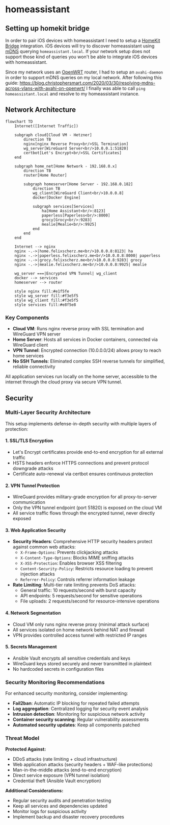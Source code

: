 # homeassistant

## Setting up homekit bridge

In order to pair iOS devices with homeassistant I need to setup a [HomeKit
Bridge](https://www.home-assistant.io/integrations/homekit/) integration. iOS devices will try to discover
homeassistant using [mDNS](https://en.wikipedia.org/wiki/Multicast_DNS) querying `homeassistant.local`. If your network
setup does not support those kind of queries you won't be able to integrate iOS devices with homeassistant.

Since my network uses an [OpenWRT](https://openwrt.org) router, I had to setup an `avahi-daemon` in order to support
mDNS queries on my local network. After following this guide: https://blog.christophersmart.com/2020/03/30/resolving-mdns-across-vlans-with-avahi-on-openwrt/
I finally was able to call `ping homeassistant.local` and resolve to my homeassistant instance.

## Network Architecture

```mermaid
flowchart TD
    Internet([Internet Traffic])

    subgraph cloud[Cloud VM - Hetzner]
        direction TB
        nginx[nginx Reverse Proxy<br/>SSL Termination]
        wg_server[WireGuard Server<br/>10.0.0.1:51820]
        certbot[Let's Encrypt<br/>SSL Certificates]
    end

    subgraph home_net[Home Network - 192.168.0.x]
        direction TB
        router[Home Router]

        subgraph homeserver[Home Server - 192.168.0.182]
            direction TB
            wg_client[WireGuard Client<br/>10.0.0.8]
            docker[Docker Engine]

            subgraph services[Services]
                ha[Home Assistant<br/>:8123]
                paperless[Paperless<br/>:8000]
                grocy[Grocy<br/>:9283]
                mealie[Mealie<br/>:9925]
            end
        end
    end

    Internet --> nginx
    nginx -.->|home.felixscherz.me<br/>10.0.0.8:8123| ha
    nginx -.->|paperless.felixscherz.me<br/>10.0.0.8:8000| paperless
    nginx -.->|grocy.felixscherz.me<br/>10.0.0.8:9283| grocy
    nginx -.->|mealie.felixscherz.me<br/>10.0.0.8:9925| mealie

    wg_server ===|Encrypted VPN Tunnel| wg_client
    docker --> services
    homeserver --> router

    style nginx fill:#e1f5fe
    style wg_server fill:#f3e5f5
    style wg_client fill:#f3e5f5
    style services fill:#e8f5e8
```

### Key Components

- **Cloud VM**: Runs nginx reverse proxy with SSL termination and WireGuard VPN server
- **Home Server**: Hosts all services in Docker containers, connected via WireGuard client
- **VPN Tunnel**: Encrypted connection (10.0.0.0/24) allows proxy to reach home services
- **No SSH Tunnels**: Eliminated complex SSH reverse tunnels for simplified, reliable connectivity

All application services run locally on the home server, accessible to the internet through the cloud proxy via secure VPN tunnel.

## Security

### Multi-Layer Security Architecture

This setup implements defense-in-depth security with multiple layers of protection:

#### 1. **SSL/TLS Encryption**
- Let's Encrypt certificates provide end-to-end encryption for all external traffic
- HSTS headers enforce HTTPS connections and prevent protocol downgrade attacks
- Certificate auto-renewal via certbot ensures continuous protection

#### 2. **VPN Tunnel Protection**
- WireGuard provides military-grade encryption for all proxy-to-server communication
- Only the VPN tunnel endpoint (port 51820) is exposed on the cloud VM
- All service traffic flows through the encrypted tunnel, never directly exposed

#### 3. **Web Application Security**
- **Security Headers**: Comprehensive HTTP security headers protect against common web attacks:
  - `X-Frame-Options`: Prevents clickjacking attacks
  - `X-Content-Type-Options`: Blocks MIME sniffing attacks
  - `X-XSS-Protection`: Enables browser XSS filtering
  - `Content-Security-Policy`: Restricts resource loading to prevent injection attacks
  - `Referrer-Policy`: Controls referrer information leakage
- **Rate Limiting**: Multi-tier rate limiting prevents DoS attacks:
  - General traffic: 10 requests/second with burst capacity
  - API endpoints: 5 requests/second for sensitive operations
  - File uploads: 2 requests/second for resource-intensive operations

#### 4. **Network Segmentation**
- Cloud VM only runs nginx reverse proxy (minimal attack surface)
- All services isolated on home network behind NAT and firewall
- VPN provides controlled access tunnel with restricted IP ranges

#### 5. **Secrets Management**
- Ansible Vault encrypts all sensitive credentials and keys
- WireGuard keys stored securely and never transmitted in plaintext
- No hardcoded secrets in configuration files

### Security Monitoring Recommendations

For enhanced security monitoring, consider implementing:

- **Fail2ban**: Automatic IP blocking for repeated failed attempts
- **Log aggregation**: Centralized logging for security event analysis
- **Intrusion detection**: Monitoring for suspicious network activity
- **Container security scanning**: Regular vulnerability assessments
- **Automated security updates**: Keep all components patched

### Threat Model

**Protected Against:**
- DDoS attacks (rate limiting + cloud infrastructure)
- Web application attacks (security headers + WAF-like protections)
- Man-in-the-middle attacks (end-to-end encryption)
- Direct service exposure (VPN tunnel isolation)
- Credential theft (Ansible Vault encryption)

**Additional Considerations:**
- Regular security audits and penetration testing
- Keep all services and dependencies updated
- Monitor logs for suspicious activity
- Implement backup and disaster recovery procedures
